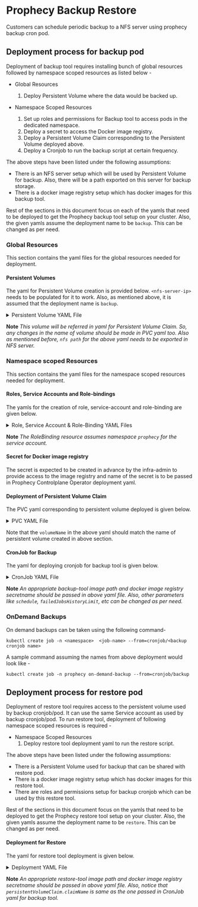 # Prophecy Backup Restore
Customers can schedule periodic backup to a NFS server using prophecy backup cron pod. 

## Deployment process for backup pod
Deployment of backup tool requires installing bunch of global resources followed by namespace scoped resources as listed below -
* Global Resources
    1. Deploy Persistent Volume where the data would be backed up.

* Namespace Scoped Resources
    1. Set up roles and permissions for Backup tool to access pods in the dedicated namespace.
    2. Deploy a secret to access the Docker image registry.
    3. Deploy a Persistent Volume Claim corresponding to the Persistent Volume deployed above.
    4. Deploy a Cronjob to run the backup script at certain frequency.
    
The above steps have been listed under the following assumptions:
* There is an NFS server setup which will be used by Persistent Volume for backup. Also, there will be a path 
exported on this server for backup storage. 
* There is a docker image registry setup which has docker images for this backup tool.

Rest of the sections in this document focus on each of the yamls that need to be deployed to get the Prophecy backup tool
setup on your cluster. Also, the given yamls assume the deployment name to be `backup`. This can be changed as per need.


### Global Resources
This section contains the yaml files for the global resources needed for deployment.

#### Persistent Volumes
The yaml for Persistent Volume creation is provided below. `<nfs-server-ip>` needs to be populated for it to work.
Also, as mentioned above, it is assumed that the deployment name is `backup`. 

<details><summary>Persistent Volume YAML File</summary>
<p>

```
apiVersion: v1
kind: PersistentVolume
metadata:
  name: backup-volume-prophecy
spec:
  accessModes:
    - ReadWriteMany
  capacity:
    storage: 30Gi
  mountOptions:
    - hard
  nfs:
    path: <exported path on nfs server>
    server: <nfs-server-ip>
  persistentVolumeReclaimPolicy: Retain
  storageClassName: nfs
  volumeMode: Filesystem

```

</p>
</details>

**Note** _This volume will be referred in yaml for Persistent Volume Claim. So, any changes in the name of volume should 
be made in PVC yaml too. Also as mentioned before, `nfs path` for the above yaml needs to be exported in NFS server._

### Namespace scoped Resources
This section contains the yaml files for the namespace scoped resources needed for deployment.

#### Roles, Service Accounts and Role-bindings
The yamls for the creation of role, service-account and role-binding are given below.

<details><summary>Role, Service Account & Role-Binding YAML Files</summary>
<p>

```
kind: Role
apiVersion: rbac.authorization.k8s.io/v1beta1
metadata:
  name: backup
rules:
  - apiGroups: [""]
    resources: ["pods", "pods/log"]
    verbs: ["get", "list"]
  - apiGroups: [""]
    resources: ["pods/exec"]
    verbs: ["create"]

---

apiVersion: v1
kind: ServiceAccount
metadata:
  name: backup
  labels:
    name: backup

---

kind: RoleBinding
apiVersion: rbac.authorization.k8s.io/v1
metadata:
  name: backup
subjects:
  - kind: ServiceAccount
    name: backup
    namespace: prophecy
roleRef:
  kind: Role
  name: backup
  apiGroup: rbac.authorization.k8s.io

```
</p>
</details>

**Note** _The RoleBinding resource assumes namespace `prophecy` for the service account._

#### Secret for Docker image registry

The secret is expected to be created in advance by the infra-admin to provide access to the image registry and 
name of the secret is to be passed in Prophecy Controlplane Operator deployment yaml.

#### Deployment of Persistent Volume Claim
The PVC yaml corresponding to persistent volume deployed is given below.

<details><summary>PVC YAML File</summary>
<p>

```
apiVersion: v1
kind: PersistentVolumeClaim
metadata:
  labels:
    prophecy.io/component: backup
  name: backup-volume-pvc
spec:
  accessModes:
    - ReadWriteMany
  resources:
    requests:
      storage: 10Gi
  storageClassName: nfs
  volumeMode: Filesystem
  volumeName: backup-volume-prophecy
``` 
</p>
</details>

Note that the `volumeName` in the above yaml should match the name of persistent volume created in above section.

#### CronJob for Backup
The yaml for deploying cronjob for backup tool is given below.

<details><summary>CronJob YAML File</summary>
<p>

```
apiVersion: batch/v1beta1
kind: CronJob
metadata:
  name: backup
  namespace: prophecy
spec:
  concurrencyPolicy: Forbid
  failedJobsHistoryLimit: 3
  jobTemplate:
    metadata:
      creationTimestamp: null
    spec:
      template:
        metadata:
          creationTimestamp: null
        spec:
          containers:
            - image: <prophecy-backup-tool-image>:latest
              imagePullPolicy: Always
              name: backup
              resources: {}
              env:
                - name: PGUSER
                  value: sdl
                - name: PGHOST
                  value: postgres
                - name: NAMESPACE
                  valueFrom:
                    fieldRef:
                      fieldPath: metadata.namespace
              volumeMounts:
                - mountPath: /backup
                  name: backup-volume
          dnsPolicy: ClusterFirst
          imagePullSecrets:
            - name: <registry-secret-name>
          serviceAccountName: backup
          restartPolicy: OnFailure
          schedulerName: default-scheduler
          securityContext: {}
          terminationGracePeriodSeconds: 30
          volumes:
            - name: backup-volume
              persistentVolumeClaim:
                claimName: backup-volume-pvc
  schedule: "0 1 * * *"
  startingDeadlineSeconds: 120
  successfulJobsHistoryLimit: 1
  suspend: false

```
</p>
</details>

**Note** _An appropriate backup-tool image path and docker image registry secretname should be passed in above yaml file. Also, 
other parameters like `schedule`, `failedJobsHistoryLimit`, etc can be changed as per need._

### OnDemand Backups
On demand backups can be taken using the following command-
```
kubectl create job -n <namespace>  <job-name> --from=cronjob/<backup cronjob name>
```

A sample command assuming the names from above deployment would look like -
```
kubectl create job -n prophecy on-demand-backup --from=cronjob/backup
```

## Deployment process for restore pod
Deployment of restore tool requires access to the persistent volume used by backup cronjob/pod. 
It can use the same Service account as used by backup cronjob/pod. To run restore tool, deployment of following
namespace scoped resources is required - 

* Namespace Scoped Resources
    1. Deploy restore tool deployment yaml to run the restore script.
    
The above steps have been listed under the following assumptions:
* There is a Persistent Volume used for backup that can be shared with restore pod.
* There is a docker image registry setup which has docker images for this restore tool.
* There are roles and permissions setup for backup cronjob which can be used by this restore tool.

Rest of the sections in this document focus on the yamls that need to be deployed to get the Prophecy restore tool
setup on your cluster. Also, the given yamls assume the deployment name to be `restore`. This can be changed as per need.

#### Deployment for Restore
The yaml for restore tool deployment is given below.

<details><summary>Deployment YAML File</summary>
<p>

```
apiVersion: apps/v1
kind: Deployment
metadata:
  name: restore
  namespace: prophecy
spec:
  replicas: 1
  selector:
    matchLabels:
      name: restore
  strategy:
    type: Recreate
  template:
    metadata:
      labels:
        name: restore
    spec:
      containers:
        - name: restore
          image: <prophecy-restore-tool-image>:latest
          imagePullPolicy: Always
          resources: {}
          env:
            - name: PGUSER
              value: sdl
            - name: PGHOST
              value: postgres
            - name: NAMESPACE
              valueFrom:
                fieldRef:
                  fieldPath: metadata.namespace
          volumeMounts:
            - mountPath: /backup
              name: backup-volume
      dnsPolicy: ClusterFirst
      imagePullSecrets:
        - name: <registry-secret-name>
      serviceAccountName: backup
      restartPolicy: OnFailure
      schedulerName: default-scheduler
      securityContext: {}
      terminationGracePeriodSeconds: 30
      volumes:
        - name: backup-volume
          persistentVolumeClaim:
            claimName: backup-volume-pvc

```
</p>
</details>

**Note** _An appropriate restore-tool image path and docker image registry secretname should be passed in above yaml file. Also, 
notice that `persistentVolumeClaim.claimName` is same as the one passed in CronJob yaml for backup tool._